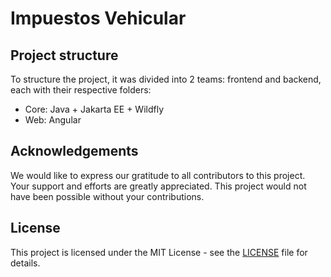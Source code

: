 # Impuestos Vehicular

## Project structure
To structure the project, it was divided into 2 teams: frontend and backend, each with their respective folders:

* Core: Java + Jakarta EE + Wildfly
* Web: Angular

## Acknowledgements
We would like to express our gratitude to all contributors to this project. Your support and efforts are greatly appreciated. This project would not have been possible without your contributions.

## License
This project is licensed under the MIT License - see the [LICENSE](LICENSE) file for details.
